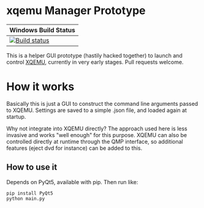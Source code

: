 # xqemu Manager Prototype

| Windows Build Status |
| -------------------- |
| [![Build status](https://ci.appveyor.com/api/projects/status/q91apisx6eww0f0v?svg=true)](https://ci.appveyor.com/project/mborgerson/xqemu-manager) |

This is a helper GUI prototype (hastily hacked together) to launch and control
[XQEMU](http://github.com/xqemu/xqemu), currently in very early stages. Pull
requests welcome.

# How it works

Basically this is just a GUI to construct the command line arguments passed
to XQEMU. Settings are saved to a simple .json file, and loaded again at
startup.

Why not integrate into XQEMU directly? The approach used here is less invasive
and works "well enough" for this purpose. XQEMU can also be controlled directly
at runtime through the QMP interface, so additional features (eject dvd for
instance) can be added to this.

## How to use it

Depends on PyQt5, available with pip. Then run like:

```
pip install PyQt5
python main.py
```
